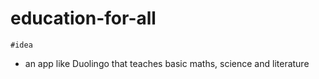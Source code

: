 # education-for-all
`#idea`
- an app like Duolingo that teaches basic maths, science and literature
